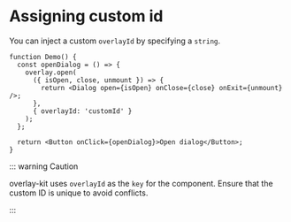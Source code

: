 # Assigning custom id

You can inject a custom `overlayId` by specifying a `string`.

```tsx
function Demo() {
  const openDialog = () => {
    overlay.open(
      ({ isOpen, close, unmount }) => {
        return <Dialog open={isOpen} onClose={close} onExit={unmount} />;
      },
      { overlayId: 'customId' }
    );
  };

  return <Button onClick={openDialog}>Open dialog</Button>;
}
```

::: warning Caution

overlay-kit uses `overlayId` as the `key` for the component. Ensure that the custom ID is unique to avoid conflicts.

:::